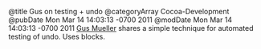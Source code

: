 @title Gus on testing + undo
@categoryArray Cocoa-Development
@pubDate Mon Mar 14 14:03:13 -0700 2011
@modDate Mon Mar 14 14:03:13 -0700 2011
<a href="http://shapeof.com/archives/2011/03/automated_testing_with_undo.html">Gus Mueller</a> shares a simple technique for automated testing of undo. Uses blocks.
